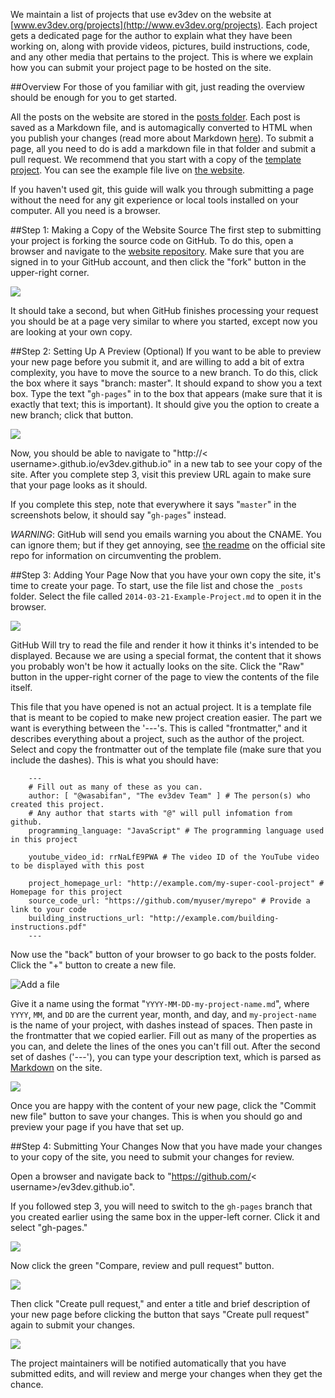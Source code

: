 We maintain a list of projects that use ev3dev on the website at [www.ev3dev.org/projects](http://www.ev3dev.org/projects). Each project gets a dedicated page for the author to explain what they have been working on, along with provide videos, pictures, build instructions, code, and any other media that pertains to the project. This is where we explain how you can submit your project page to be hosted on the site.

##Overview
For those of you familiar with git, just reading the overview should be enough for you to get started.

All the posts on the website are stored in the [posts folder](https://github.com/ev3dev/ev3dev.github.io/tree/master/_posts). Each post is saved as a Markdown file, and is automagically converted to HTML when you publish your changes (read more about Markdown [here](https://help.github.com/articles/markdown-basics)). To submit a page, all you need to do is add a markdown file in that folder and submit a pull request. We recommend that you start with a copy of the [template project](https://github.com/ev3dev/ev3dev.github.io/blob/master/_posts/2014-03-21-Example-Project.md). You can see the example file live on [the website](http://www.ev3dev.org/projects/2014/03/21/Example-Project/).

If you haven't used git, this guide will walk you through submitting a page without the need for any git experience or local tools installed on your computer. All you need is a browser.

##Step 1: Making a Copy of the Website Source
The first step to submitting your project is forking the source code on GitHub. To do this, open a browser and navigate to the [website repository](http://github.com/ev3dev/ev3dev.github.io). Make sure that you are signed in to your GitHub account, and then click the "fork" button in the upper-right corner.

<img src="https://github-images.s3.amazonaws.com/help/repository/fork_button.jpg" style="max-width: 300px;" />

It should take a second, but when GitHub finishes processing your request you should be at a page very similar to where you started, except now you are looking at your own copy.

##Step 2: Setting Up A Preview (Optional)
If you want to be able to preview your new page before you submit it, and are willing to add a bit of extra complexity, you have to move the source to a new branch. To do this, click the box where it says "branch: master". It should expand to show you a text box. Type the text "`gh-pages`" in to the box that appears (make sure that it is exactly that text; this is important). It should give you the option to create a new branch; click that button.

<img src="images/Website/Branching-on-GitHub.png" style="max-width: 300px;" />

Now, you should be able to navigate to "http://< username>.github.io/ev3dev.github.io" in a new tab to see your copy of the site. After you complete step 3, visit this preview URL again to make sure that your page looks as it should.

If you complete this step, note that everywhere it says "`master`" in the screenshots below, it should say "`gh-pages`" instead.

*WARNING*: GitHub will send you emails warning you about the CNAME. You can ignore them; but if they get annoying, see [the readme](https://github.com/ev3dev/ev3dev.github.io) on the official site repo for information on circumventing the problem.

##Step 3: Adding Your Page
Now that you have your own copy the site, it's time to create your page. To start, use the file list and chose the `_posts` folder. Select the file called `2014-03-21-Example-Project.md` to open it in the browser.

<img src="images/Website/Project-template-file-on-GitHub.png" style="max-width: 100%;" />

GitHub Will try to read the file and render it how it thinks it's intended to be displayed. Because we are using a special format, the content that it shows you probably won't be how it actually looks on the site. Click the "Raw" button in the upper-right corner of the page to view the contents of the file itself.

This file that you have opened is not an actual project. It is a template file that is meant to be copied to make new project creation easier. The part we want is everything between the '---'s. This is called "frontmatter," and it describes everything about a project, such as the author of the project. Select and copy the frontmatter out of the template file (make sure that you include the dashes). This is what you should have:

```
    ---
    # Fill out as many of these as you can.
    author: [ "@wasabifan", "The ev3dev Team" ] # The person(s) who created this project.
    # Any author that starts with "@" will pull infomation from github.
    programming_language: "JavaScript" # The programming language used in this project

    youtube_video_id: rrNaLfE9PWA # The video ID of the YouTube video to be displayed with this post

    project_homepage_url: "http://example.com/my-super-cool-project" # Homepage for this project
    source_code_url: "https://github.com/myuser/myrepo" # Provide a link to your code
    building_instructions_url: "http://example.com/building-instructions.pdf"
    ---
```

Now use the "back" button of your browser to go back to the posts folder. Click the "+" button to create a new file.

![Add a file](images/Website/Add-file-on-GitHub.png)

Give it a name using the format "`YYYY-MM-DD-my-project-name.md`", where `YYYY`, `MM`, and `DD` are the current year, month, and day, and `my-project-name` is the name of your project, with dashes instead of spaces. Then paste in the frontmatter that we copied earlier. Fill out as many of the properties as you can, and delete the lines of the ones you can't fill out. After the second set of dashes ('---'), you can type your description text, which is parsed as [Markdown](https://help.github.com/articles/markdown-basics) on the site.

<img src="images/Website/Creating-file-on-GitHub.png" style="max-width: 100%;" />

Once you are happy with the content of your new page, click the "Commit new file" button to save your changes. This is when you should go and preview your page if you have that set up. 


##Step 4: Submitting Your Changes
Now that you have made your changes to your copy of the site, you need to submit your changes for review.

Open a browser and navigate back to "https://github.com/< username>/ev3dev.github.io".
    
If you followed step 3, you will need to switch to the `gh-pages` branch that you created earlier using the same box in the upper-left corner. Click it and select "gh-pages."

<img src="images/Website/Switching-branches-on-GitHub.png" style="max-width: 300px;" />

Now click the green "Compare, review and pull request" button.

<img src="https://github-images.s3.amazonaws.com/help/pull_requests/pull-request-start-review-button.png" style="max-width: 300px;" />

Then click "Create pull request," and enter a title and brief description of your new page before clicking the button that says "Create pull request" again to submit your changes. 

<img src="images/Website/Submitting-a-PR.png" style="max-width: 100%;" />

The project maintainers will be notified automatically that you have submitted edits, and will review and merge your changes when they get the chance.